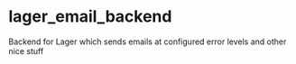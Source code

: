 lager_email_backend
===================

Backend for Lager which sends emails at configured error levels and other nice stuff